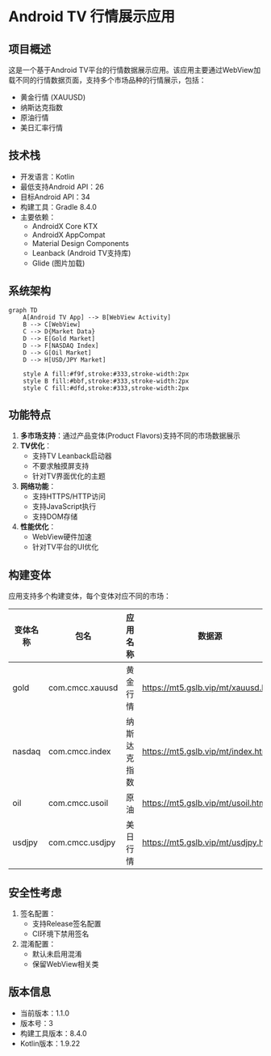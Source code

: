 # Android TV 行情展示应用

## 项目概述
这是一个基于Android TV平台的行情数据展示应用。该应用主要通过WebView加载不同的行情数据页面，支持多个市场品种的行情展示，包括：
- 黄金行情 (XAUUSD)
- 纳斯达克指数
- 原油行情
- 美日汇率行情

## 技术栈
- 开发语言：Kotlin
- 最低支持Android API：26
- 目标Android API：34
- 构建工具：Gradle 8.4.0
- 主要依赖：
  - AndroidX Core KTX
  - AndroidX AppCompat
  - Material Design Components
  - Leanback (Android TV支持库)
  - Glide (图片加载)

## 系统架构

```mermaid
graph TD
    A[Android TV App] --> B[WebView Activity]
    B --> C[WebView]
    C --> D{Market Data}
    D --> E[Gold Market]
    D --> F[NASDAQ Index]
    D --> G[Oil Market]
    D --> H[USD/JPY Market]
    
    style A fill:#f9f,stroke:#333,stroke-width:2px
    style B fill:#bbf,stroke:#333,stroke-width:2px
    style C fill:#dfd,stroke:#333,stroke-width:2px
```

## 功能特点
1. **多市场支持**：通过产品变体(Product Flavors)支持不同的市场数据展示
2. **TV优化**：
   - 支持TV Leanback启动器
   - 不要求触摸屏支持
   - 针对TV界面优化的主题
3. **网络功能**：
   - 支持HTTPS/HTTP访问
   - 支持JavaScript执行
   - 支持DOM存储
4. **性能优化**：
   - WebView硬件加速
   - 针对TV平台的UI优化

## 构建变体
应用支持多个构建变体，每个变体对应不同的市场：

| 变体名称 | 包名 | 应用名称 | 数据源 |
|---------|------|---------|--------|
| gold | com.cmcc.xauusd | 黄金行情 | https://mt5.gslb.vip/mt/xauusd.html |
| nasdaq | com.cmcc.index | 纳斯达克指数 | https://mt5.gslb.vip/mt/index.html |
| oil | com.cmcc.usoil | 原油 | https://mt5.gslb.vip/mt/usoil.html |
| usdjpy | com.cmcc.usdjpy | 美日行情 | https://mt5.gslb.vip/mt/usdjpy.html |

## 安全性考虑
1. 签名配置：
   - 支持Release签名配置
   - CI环境下禁用签名
2. 混淆配置：
   - 默认未启用混淆
   - 保留WebView相关类

## 版本信息
- 当前版本：1.1.0
- 版本号：3
- 构建工具版本：8.4.0
- Kotlin版本：1.9.22 